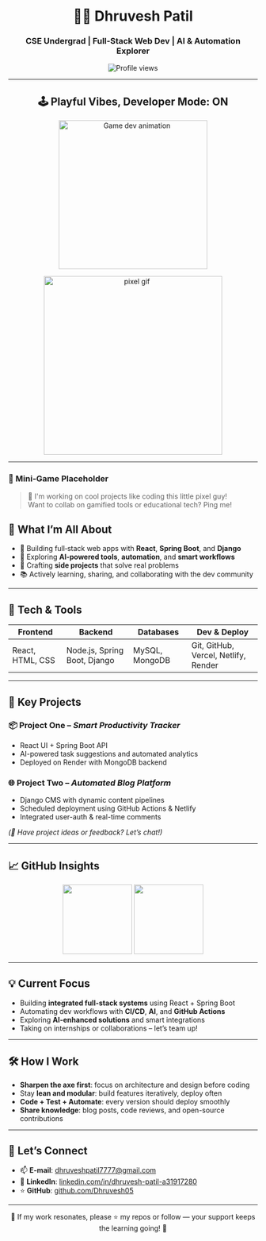 <h1 align="center">👨‍💻 Dhruvesh Patil</h1>
<h3 align="center">CSE Undergrad | Full‑Stack Web Dev | AI & Automation Explorer</h3>

<p align="center">
  <img src="https://komarev.com/ghpvc/?username=Dhruvesh05&label=Profile%20views&color=0e75b6&style=flat" alt="Profile views" />
</p>

---
<h2 align="center">🕹️ Playful Vibes, Developer Mode: ON</h2>

<p align="center">
  <img src="https://lottie.host/3e370e2b-8b5f-47d6-9c39-b90599e39093/fYzwfA4oBG.json" width="300" alt="Game dev animation" />
</p>

<p align="center">
  <img src="https://media.giphy.com/media/RbDKaczqWovIugyJmW/giphy.gif" width="360" alt="pixel gif" />
</p>

---

### 🧩 Mini-Game Placeholder

> 🎯 I'm working on cool projects like coding this little pixel guy!  
> Want to collab on gamified tools or educational tech? Ping me!


## 🌟 What I’m All About

- 🔭 Building full‑stack web apps with **React**, **Spring Boot**, and **Django**
- 🤖 Exploring **AI‑powered tools**, **automation**, and **smart workflows**
- 🧩 Crafting **side projects** that solve real problems
- 📚 Actively learning, sharing, and collaborating with the dev community

---

## 🧰 Tech & Tools

| Frontend              | Backend               | Databases           | Dev & Deploy           |
|----------------------|-----------------------|---------------------|------------------------|
| React, HTML, CSS     | Node.js, Spring Boot, Django | MySQL, MongoDB      | Git, GitHub, Vercel, Netlify, Render |

---

## 🚀 Key Projects

### 📦 Project One – *Smart Productivity Tracker*  
- React UI + Spring Boot API  
- AI-powered task suggestions and automated analytics  
- Deployed on Render with MongoDB backend

### 🌐 Project Two – *Automated Blog Platform*  
- Django CMS with dynamic content pipelines  
- Scheduled deployment using GitHub Actions & Netlify  
- Integrated user-auth & real-time comments

*(🔗 Have project ideas or feedback? Let’s chat!)*

---

## 📈 GitHub Insights

<p align="center">
  <img src="https://github-readme-stats.vercel.app/api?username=Dhruvesh05&show_icons=true&theme=dracula&hide_border=false" height="140" />
  <img src="https://github-readme-stats.vercel.app/api/top-langs/?username=Dhruvesh05&layout=compact&theme=dracula&hide_border=false" height="140" />
</p>

---

## 💡 Current Focus

- Building **integrated full-stack systems** using React + Spring Boot  
- Automating dev workflows with **CI/CD**, **AI**, and **GitHub Actions**  
- Exploring **AI-enhanced solutions** and smart integrations  
- Taking on internships or collaborations – let’s team up!

---

## 🛠 How I Work

- **Sharpen the axe first**: focus on architecture and design before coding  
- Stay **lean and modular**: build features iteratively, deploy often  
- **Code + Test + Automate**: every version should deploy smoothly  
- **Share knowledge**: blog posts, code reviews, and open-source contributions

---

## 🤝 Let’s Connect

- 📫 **E-mail**: dhruveshpatil7777@gmail.com  
- 🔗 **LinkedIn**: [linkedin.com/in/dhruvesh-patil-a31917280](https://www.linkedin.com/in/dhruvesh-patil-a31917280/)  
- ⭐️ **GitHub**: [github.com/Dhruvesh05](https://github.com/Dhruvesh05)

---

<p align="center">
  🎯 If my work resonates, please ⭐ my repos or follow — your support keeps the learning going! 🌱
</p>
